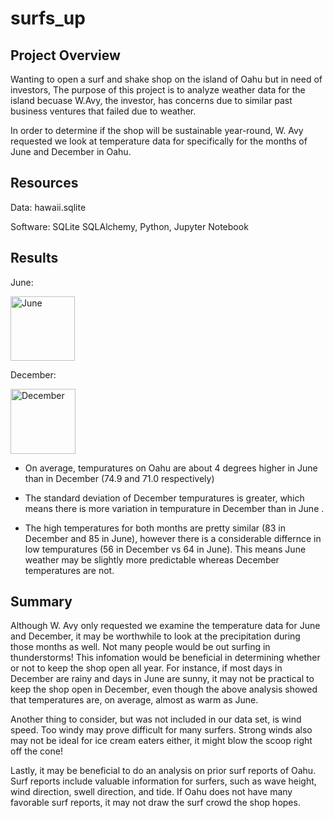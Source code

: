 # surfs_up
## Project Overview
Wanting to open a surf and shake shop on the island of Oahu but in need of investors, The purpose of this project is to analyze weather data for the island becuase W.Avy, the investor, has concerns due to similar past business ventures that failed due to weather. 

In order to determine if the shop will be sustainable year-round, W. Avy requested we look at temperature data for specifically for the months of June and December in Oahu. 

## Resources
Data: hawaii.sqlite

Software: SQLite SQLAlchemy, Python, Jupyter Notebook

## Results
June:

<img width="103" alt="June" src="https://user-images.githubusercontent.com/74752756/109435787-cf73b000-79e1-11eb-880e-f9a7b74c47c4.PNG">

December:

<img width="104" alt="December" src="https://user-images.githubusercontent.com/74752756/109435801-de5a6280-79e1-11eb-9b69-3d6c37fd25a4.PNG">

* On average, tempuratures on Oahu are about 4 degrees higher in June than in December (74.9 and 71.0 respectively)

* The standard deviation of December tempuratures is greater, which means there is more variation in tempurature in December than in June .

* The high temperatures for both months are pretty similar (83 in December and 85 in June), however there is a considerable differnce in low tempuratures (56 in December vs 64 in June). This means June weather may be slightly more predictable whereas December temperatures are not.

## Summary
Although W. Avy only requested we examine the temperature data for June and December, it may be worthwhile to look at the precipitation during those months as well. Not many people would be out surfing in thunderstorms! This infomation would be beneficial in determining whether or not to keep the shop open all year. For instance, if most days in December are rainy and days in June are sunny, it may not be practical to keep the shop open in December, even though the above analysis showed that temperatures are, on average, almost as warm as June.

Another thing to consider, but was not included in our data set, is wind speed. Too windy may prove difficult for many surfers. Strong winds also may not be ideal for ice cream eaters either, it might blow the scoop right off the cone!

Lastly, it may be beneficial to do an analysis on prior surf reports of Oahu. Surf reports include valuable information for surfers, such as wave height, wind direction, swell direction, and tide. If Oahu does not have many favorable surf reports, it may not draw the surf crowd the shop hopes. 
